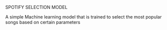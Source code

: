 SPOTIFY SELECTION MODEL

A simple Machine learning model that is trained to 
select the most popular songs based on certain parameters
